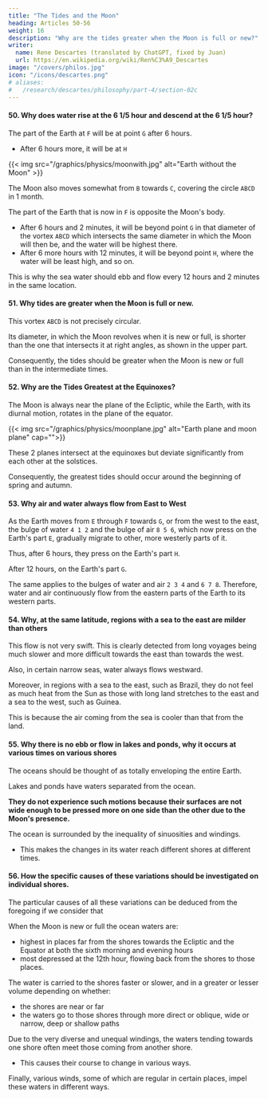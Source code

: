 ```yaml
---
title: "The Tides and the Moon"
heading: Articles 50-56
weight: 16
description: "Why are the tides greater when the Moon is full or new?"
writer:
  name: Rene Descartes (translated by ChatGPT, fixed by Juan)
  url: https://en.wikipedia.org/wiki/Ren%C3%A9_Descartes
image: "/covers/philos.jpg"
icon: "/icons/descartes.png"
# aliases:
#   /research/descartes/philosophy/part-4/section-02c
---
```



#### 50. Why does water rise at the 6 1/5 hour and descend at the 6 1/5 hour?

The part of the Earth at `F` will be at point `G` after 6 hours. 
- After 6 hours more, it will be at `H` 

{{< img src="/graphics/physics/moonwith.jpg" alt="Earth without the Moon" >}}


<!-- , opposite point `B` where the sea is least high, will be in `G`, opposite point `C` where it is highest, after six hours, and after six more hours, it will be in `H`, opposite point `D`.  -->

The Moon also moves somewhat from `B` towards `C`, covering the circle `ABCD` in 1 month.

The part of the Earth that is now in `F` is opposite the Moon's body.
- After 6 hours and 2 minutes, it will be beyond point `G` in that diameter of the vortex `ABCD` which intersects the same diameter in which the Moon will then be, and the water will be highest there.
- After 6 more hours with 12 minutes, it will be beyond point `H`, where the water will be least high, and so on.

This is why the sea water should ebb and flow every 12 hours and 2 minutes in the same location.


#### 51. Why tides are greater when the Moon is full or new.

This vortex `ABCD` is not precisely circular. 

Its diameter, in which the Moon revolves when it is new or full, is shorter than the one that intersects it at right angles, as shown in the upper part.

Consequently, the tides should be greater when the Moon is new or full than in the intermediate times.



#### 52. Why are the Tides Greatest at the Equinoxes?

The Moon is always near the plane of the Ecliptic, while the Earth, with its diurnal motion, rotates in the plane of the equator. 


{{< img src="/graphics/physics/moonplane.jpg" alt="Earth plane and moon plane" cap="">}}


These 2 planes intersect at the equinoxes but deviate significantly from each other at the solstices. 

Consequently, the greatest tides should occur around the beginning of spring and autumn.




#### 53. Why air and water always flow from East to West

As the Earth moves from `E` through `F` towards `G`, or from the west to the east, the bulge of water `4 1 2` and the bulge of air `8 5 6`, which now press on the Earth's part `E`, gradually migrate to other, more westerly parts of it. 

Thus, after 6 hours, they press on the Earth's part `H`.

After 12 hours, on the Earth's part `G`.

The same applies to the bulges of water and air `2 3 4` and `6 7 8`. Therefore, water and air continuously flow from the eastern parts of the Earth to its western parts.


#### 54. Why, at the same latitude, regions with a sea to the east are milder than others

This flow is not very swift. This is clearly detected from long voyages being much slower and more difficult towards the east than towards the west.

Also, in certain narrow seas, water always flows westward. 

Moreover, in regions with a sea to the east, such as Brazil, they do not feel as much heat from the Sun as those with long land stretches to the east and a sea to the west, such as Guinea.

This is because the air coming from the sea is cooler than that from the land.


#### 55. Why there is no ebb or flow in lakes and ponds, why it occurs at various times on various shores

<!-- The entire Earth is not covered by the sea. 

However, the ocean extends throughout the Earth's circumference.  -->

The oceans should be thought of as totally enveloping the entire Earth.

Lakes and ponds have waters separated from the ocean. 

**They do not experience such motions because their surfaces are not wide enough to be pressed more on one side than the other due to the Moon's presence.**

The ocean is surrounded by the inequality of sinuosities and windings.
- This makes the changes in its water reach different shores at different times.

 <!-- Hence, numerous variations arise from them. -->


#### 56. How the specific causes of these variations should be investigated on individual shores.

The particular causes of all these variations can be deduced from the foregoing if we consider that 


When the Moon is new or full the ocean waters are:
- highest in places far from the shores towards the Ecliptic and the Equator at both the sixth morning and evening hours 
- most depressed at the 12th hour, flowing back from the shores to those places.

The water is carried to the shores faster or slower, and in a greater or lesser volume depending on whether:
- the shores are near or far
- the waters go to those shores through more direct or oblique, wide or narrow, deep or shallow paths 

Due to the very diverse and unequal windings, the waters tending towards one shore often meet those coming from another shore.
- This causes their course to change in various ways.

Finally, various winds, some of which are regular in certain places, impel these waters in different ways. 

<!-- I believe that there is nothing observed regarding the ebb and flow of the sea whose causes are not contained in these few explanations. -->
